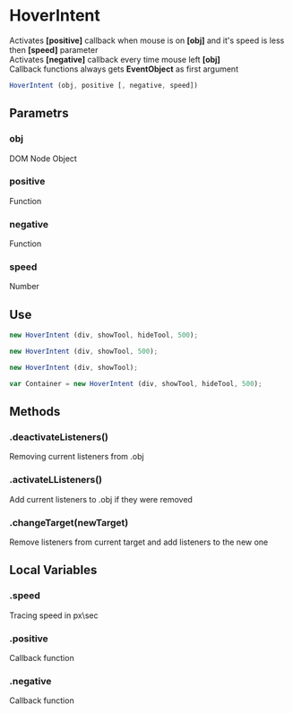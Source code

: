 # HoverIntent
Activates **[positive]** callback when mouse is on **[obj]** and it's speed is less then **[speed]** parameter   
Activates **[negative]** callback every time mouse left **[obj]**  
Callback functions always gets **EventObject** as first argument
```javascript
HoverIntent (obj, positive [, negative, speed])
```
## Parametrs
### obj
   DOM Node Object
### positive
   Function
### negative
   Function
### speed
   Number  
## Use
```javascript
new HoverIntent (div, showTool, hideTool, 500);

new HoverIntent (div, showTool, 500);

new HoverIntent (div, showTool);

var Container = new HoverIntent (div, showTool, hideTool, 500);

```   
## Methods
### .deactivateListeners()
Removing current listeners from .obj

### .activateLListeners()
Add current listeners to .obj if they were removed

### .changeTarget(newTarget)
Remove listeners from current target and add listeners to the new one   

## Local Variables
### .speed
Tracing speed in px\sec

### .positive
Callback function

### .negative
Callback function

